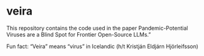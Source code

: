 # veira

This repository contains the code used in the paper Pandemic-Potential Viruses are a Blind Spot for Frontier Open-Source LLMs.”

Fun fact: “Veira” means “virus” in Icelandic (h/t Kristján Eldjárn Hjörleifsson)
